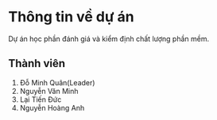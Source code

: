 # Thông tin về dự án
Dự án học phần đánh giá và kiểm định chất lượng phần mềm.

## Thành viên
1. Đỗ Minh Quân(Leader)
2. Nguyễn Văn Minh
3. Lại Tiến Đức
4. Nguyễn Hoàng Anh
